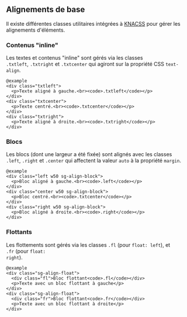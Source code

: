 ## Alignements de base

Il existe différentes classes utilitaires intégrées à <a href="https://github.com/alsacreations/KNACSS/blob/master/doc/02a-layout-alignements.md">KNACSS</a>&nbsp;pour gérer les alignements d'éléments.

### Contenus "inline"

Les textes et contenus "inline" sont gérés via les classes <code>.txtleft</code>,&nbsp;<code>.txtright</code>&nbsp;et&nbsp;<code>.txtcenter</code>&nbsp;qui agiront sur la propriété CSS <code>text-align</code>.

    @example
    <div class="txtleft">
      <p>Texte aligné à gauche.<br><code>.txtleft</code></p>
    </div>
    <div class="txtcenter">
      <p>Texte centré.<br><code>.txtcenter</code></p>
    </div>
    <div class="txtright">
      <p>Texte aligné à droite.<br><code>.txtright</code></p>
    </div>


### Blocs

Les blocs (dont une largeur a été fixée) sont alignés avec les classes <code>.left</code>,&nbsp;<code>.right</code>&nbsp;et&nbsp;<code>.center</code>&nbsp;qui affectent la valeur <code>auto</code>&nbsp;à la propriété <code>margin</code>.

    @example
    <div class="left w50 sg-align-block">
      <p>Bloc aligné à gauche.<br><code>.left</code></p>
    </div>
    <div class="center w50 sg-align-block">
      <p>Bloc centré.<br><code>.txtcenter</code></p>
    </div>
    <div class="right w50 sg-align-block">
      <p>Bloc aligné à droite.<br><code>.right</code></p>
    </div>


### Flottants

Les flottements sont gérés via les classes <code>.fl</code>&nbsp;(pour <code>float: left</code>), et <code>.fr</code>&nbsp;(pour <code>float: right</code>).

    @example
    <div class="sg-align-float">
      <div class="fl">Bloc flottant<code>.fl</code></div>
      <p>Texte avec un bloc flottant à gauche</p>
    </div>
    <div class="sg-align-float">
      <div class="fr">Bloc flottant<code>.fr</code></div>
      <p>Texte avec un bloc flottant à droite</p>
    </div>
